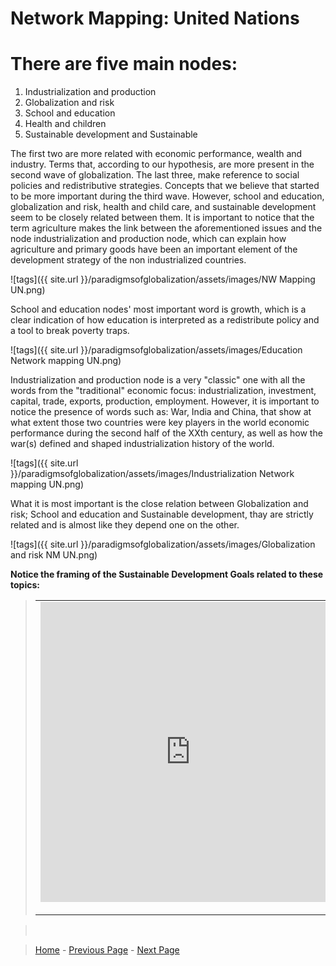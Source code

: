 # Network Mapping: United Nations 

# There are five main nodes:
1. Industrialization and production
2. Globalization and risk
3. School and education
4. Health and children
5. Sustainable development and  Sustainable

The first two are more related with economic performance, wealth and industry. Terms that, according to our hypothesis, are more present in the second wave of globalization. 
The last three, make reference to social policies and redistributive strategies. Concepts that we believe that started to be more important during the third wave. 
However, school and education, globalization and risk, health and child care, and sustainable development seem to be closely related between them. It is important to notice that the term agriculture makes the link between the aforementioned issues and the node industrialization and production node, which can explain how agriculture and primary goods have been an important element of the development strategy of the non industrialized countries. 

![tags]({{ site.url }}/paradigmsofglobalization/assets/images/NW Mapping UN.png)

School and education nodes' most important word is growth, which is a clear indication of how education is interpreted as a redistribute policy and a tool to break poverty traps. 

![tags]({{ site.url }}/paradigmsofglobalization/assets/images/Education Network mapping UN.png)

Industrialization and production node is a very "classic" one with all the words from the "traditional" economic focus: industrialization, investment, capital, trade, exports, production, employment. However, it is important to notice the presence of words such as: War, India and China, that show at what extent those two countries were key players in the world economic performance during the second half of the XXth century, as well as how the war(s) defined and shaped industrialization history of the world. 

![tags]({{ site.url }}/paradigmsofglobalization/assets/images/Industrialization Network mapping UN.png)

What it is most important is the close relation between Globalization and risk; School and education and Sustainable development, thay are strictly related and is almost like they depend one on the other.

![tags]({{ site.url }}/paradigmsofglobalization/assets/images/Globalization and risk NM UN.png)

**Notice the framing of the Sustainable Development Goals related to these topics:**
> <table>
> <tr>
> <td><iframe src="https://giphy.com/embed/k5IUxv1sLWQV2" width="480" height="480" frameBorder="0" class="giphy-embed" allowFullScreen></iframe><p><a href="https://giphy.com/gifs/GiveAGIF-giveagif-k5IUxv1sLWQV2"></td><td><iframe src="https://giphy.com/embed/k5IUxv1sLWQV2" width="480" height="480" frameBorder="0" class="giphy-embed" allowFullScreen></iframe><p><a href="https://giphy.com/gifs/GiveAGIF-giveagif-k5IUxv1sLWQV2">
> </tr>
> </table>

> <br>




> [Home](index.md) - [Previous Page](epic.md) - [Next Page](worldbankdnetworkmap.md)

